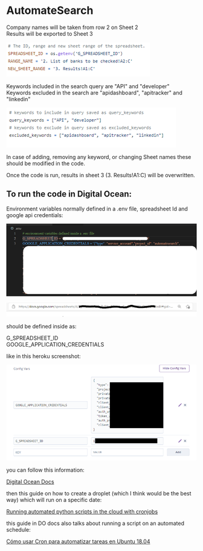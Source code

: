 # AutomateSearch

Company names will be taken from row 2 on Sheet 2\
Results will be exported to Sheet 3

![Screenshot1](\Images\RangeAndSheetId.PNG)

Keywords included in the search query are "API" and "developer"\
Keywords excluded in the search are "apidashboard", "apitracker" and "linkedin"

![Screenshot2](\Images\keywords.PNG)

In case of adding, removing any keyword, or changing Sheet names these should be modified in the code.


Once the code is run, results in sheet 3 (3. Results!A1:C) will be overwritten.		
			
      

## To run the code in Digital Ocean:

Environment variables normally defined in a .env file, spreadsheet Id and google api credentials:

![Screenshot3](\Images\env.PNG)

![Screenshot4](\Images\spreadsheetId.PNG)

should be defined inside as:

G_SPREADSHEET_ID\
GOOGLE_APPLICATION_CREDENTIALS

like in this heroku screenshot:

![Screenshot5](\Images\heroku_vars.PNG)

you can follow this information:

[Digital Ocean Docs](https://docs.digitalocean.com/products/app-platform/how-to/use-environment-variables/)

then this guide on how to create a droplet (which I think would be the best way) which will run on a specific date:

[Running automated python scripts in the cloud with cronjobs](https://medium.com/@cprkrn/running-automated-python-scripts-in-the-cloud-with-cronjobs-47476b33f817)

this guide in DO docs also talks about running a script on an automated schedule:

[Cómo usar Cron para automatizar tareas en Ubuntu 18.04](https://www.digitalocean.com/community/tutorials/how-to-use-cron-to-automate-tasks-ubuntu-1804-es)




			
      
   
